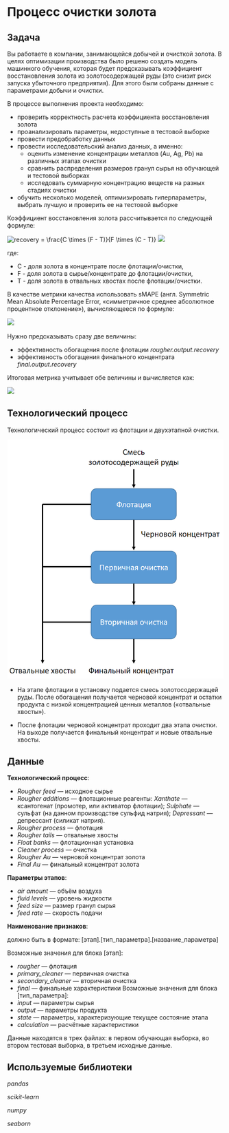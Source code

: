 # Процесс очистки золота 

## Задача
Вы работаете в компании, занимающейся добычей и очисткой золота. В целях оптимизации производства было решено создать модель машинного обучения, которая будет предсказывать коэффициент восстановления золота из золотосодержащей руды (это снизит риск запуска убыточного предприятия). Для этого были собраны данные с параметрами добычи и очистки.

В процессе выполнения проекта необходимо:
- проверить корректность расчета коэффициента восстановления золота
- проанализировать параметры, недоступные в тестовой выборке
- провести предобработку данных
- провести исследовательский анализ данных, а именно:
    - оценить изменение концентрации металлов (Au, Ag, Pb) на различных этапах очистки
    - сравнить распределения размеров гранул сырья на обучающей и тестовой выборках
    - исследовать суммарную концентрацию веществ на разных стадиях очистки
- обучить несколько моделей, оптимизировать гиперпараметры, выбрать лучшую и проверить ее на тестовой выборке

Коэффициент восстановления золота рассчитывается по следующей формуле:

<img src="https://latex.codecogs.com/svg.image?$$&space;recovery&space;=&space;\frac{C&space;\times&space;(F&space;-&space;T)}{F&space;\times&space;(C&space;-&space;T)}&space;$$" title="recovery = \frac{C \times (F - T)}{F \times (C - T)}" />

<img src="https://render.githubusercontent.com/render/math?math=recovery = \frac{C \times (F - T)}{F \times (C - T)}">

где: 
- C - доля золота в концентрате после флотации/очистки,
- F - доля золота в сырье/концентрате до флотации/очистки,
- T - доля золота в отвальных хвостах после флотации/очистки.

В качестве метрики качества использовать sMAPE (англ. Symmetric Mean Absolute Percentage Error, «симметричное среднее абсолютное процентное отклонение»), вычисляющееся по формуле:

<img src="https://render.githubusercontent.com/render/math?math=sMAPE=\frac{1}{N}\sum_{i=1}^N\frac{|y_i-\hat{y_i}|}{(|y_i|\! + |\hat{y_i}|\!)/2}">

Нужно предсказывать сразу две величины:
- эффективность обогащения после флотации *rougher.output.recovery*
- эффективность обогащения финального концентрата *final.output.recovery*

Итоговая метрика учитывает обе величины и вычисляется как:

<img src="https://render.githubusercontent.com/render/math?math=sMAPE_{total} = 0.25 \times sMAPE(rougher) + 0.75 \times sMAPE(final)">

## Технологический процесс
Технологический процесс состоит из флотации и двухэтапной очистки.

![image Gold recovery](Gold_recovery.png)

- На этапе флотации в установку подается смесь золотосодержащей руды. После обогащения получается черновой концентрат и остатки продукта с низкой концентрацией ценных металлов («отвальные хвосты»).

- После флотации черновой концентрат проходит два этапа очистки. На выходе получается финальный концентрат и новые отвальные хвосты.

## Данные
**Технологический процесс**:
- *Rougher feed* — исходное сырье
- *Rougher additions* — флотационные реагенты: 
    *Xanthate* — ксантогенат (промотер, или активатор флотации);
    *Sulphate* — сульфат (на данном производстве сульфид натрия);
    *Depressant* — депрессант (силикат натрия).
- *Rougher process* — флотация
- *Rougher tails* — отвальные хвосты
- *Float banks* — флотационная установка
- *Cleaner process* — очистка
- *Rougher Au* — черновой концентрат золота
- *Final Au* — финальный концентрат золота

**Параметры этапов**:
- *air amount* — объём воздуха
- *fluid levels* — уровень жидкости
- *feed size* — размер гранул сырья
- *feed rate* — скорость подачи

**Наименование признаков**:

должно быть в формате:
[этап].[тип_параметра].[название_параметра]

Возможные значения для блока [этап]:
- *rougher* — флотация
- *primary_cleaner* — первичная очистка
- *secondary_cleaner* — вторичная очистка
- *final* — финальные характеристики
Возможные значения для блока [тип_параметра]:
- *input* — параметры сырья
- *output* — параметры продукта
- *state* — параметры, характеризующие текущее состояние этапа
- *calculation* — расчётные характеристики

Данные находятся в трех файлах: в первом обучающая выборка, во втором тестовая выборка, в третьем исходные данные.

## Используемые библиотеки
*pandas*

*scikit-learn*

*numpy*

*seaborn*
